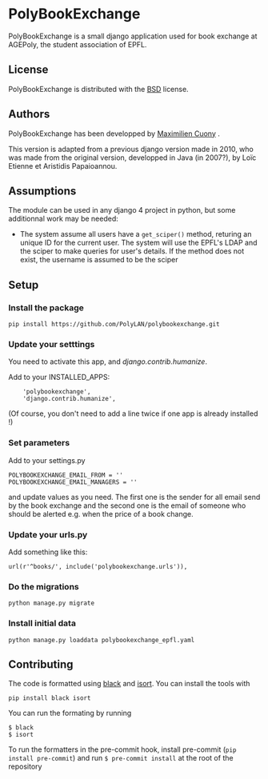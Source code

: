 PolyBookExchange
================

PolyBookExchange is a small django application used for book exchange at AGEPoly, the student association of EPFL.

## License

PolyBookExchange is distributed with the [BSD](http://opensource.org/licenses/BSD-2-Clause) license.

## Authors

PolyBookExchange has been developped by [Maximilien Cuony](https://github.com/the-glu) .

This version is adapted from a previous django version made in 2010, who was made from the original version, developped in Java (in 2007?), by Loïc Etienne et Aristidis Papaioannou.

## Assumptions

The module can be used in any django 4 project in python, but some additionnal work may be needed:

* The system assume all users have a `get_sciper()` method, returing an unique ID for the current user. The system will use the EPFL's LDAP and the sciper to make queries for user's details. If the method does not exist, the username is assumed to be the sciper

## Setup

### Install the package

`pip install https://github.com/PolyLAN/polybookexchange.git`

### Update your setttings

You need to activate this app, and _django.contrib.humanize_.

Add to your INSTALLED_APPS:

```
    'polybookexchange',
    'django.contrib.humanize',
```

(Of course, you don't need to add a line twice if one app is already installed !)


### Set parameters

Add to your settings.py

```
POLYBOOKEXCHANGE_EMAIL_FROM = ''
POLYBOOKEXCHANGE_EMAIL_MANAGERS = ''
```

and update values as you need. The first one is the sender for all email send by the book exchange and the second one is the email of someone who should be alerted e.g. when the price of a book change.

### Update your urls.py

Add something like this:

`url(r'^books/', include('polybookexchange.urls')),`

### Do the migrations

`python manage.py migrate`

### Install initial data

`python manage.py loaddata polybookexchange_epfl.yaml`

## Contributing
The code is formatted using [black](https://github.com/psf/black) and [isort](https://github.com/pycqa/isort). You can install the tools with
```
pip install black isort
```

You can run the formating by running
```
$ black
$ isort
```

To run the formatters in the pre-commit hook, install pre-commit (`pip install pre-commit`) and run `$ pre-commit install` at the root of the repository
